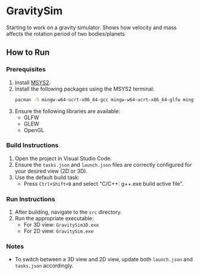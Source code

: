 # GravitySim

Starting to work on a gravity simulator. Shows how velocity and mass affects the rotation period of two bodies/planets

## How to Run

### Prerequisites
1. Install [MSYS2](https://www.msys2.org/).
2. Install the following packages using the MSYS2 terminal:
   ```bash
   pacman -S mingw-w64-ucrt-x86_64-gcc mingw-w64-ucrt-x86_64-glfw mingw-w64-ucrt-x86_64-glew
   ```
3. Ensure the following libraries are available:
   - GLFW
   - GLEW
   - OpenGL

### Build Instructions
1. Open the project in Visual Studio Code.
2. Ensure the `tasks.json` and `launch.json` files are correctly configured for your desired view (2D or 3D).
3. Use the default build task:
   - Press `Ctrl+Shift+B` and select "C/C++: g++.exe build active file".

### Run Instructions
1. After building, navigate to the `src` directory.
2. Run the appropriate executable:
   - For 3D view: `GravitySim3D.exe`
   - For 2D view: `GravitySim.exe`

### Notes
- To switch between a 3D view and 2D view, update both `launch.json` and `tasks.json` accordingly.
